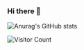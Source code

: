 ### Hi there 👋
![Anurag's GitHub stats](https://github-readme-stats.vercel.app/api?username=EVysotskiy&show_icons=true&theme=radical)

![Visitor Count](https://profile-counter.glitch.me/EVysotskiy/count.svg)

